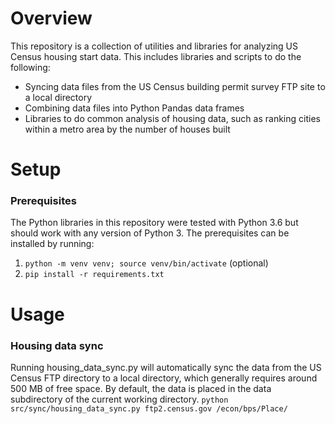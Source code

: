 # Overview
This repository is a collection of utilities and libraries for analyzing US Census housing start data. This
includes libraries and scripts to do the following:

* Syncing data files from the US Census building permit survey FTP site to a local directory
* Combining data files into Python Pandas data frames
* Libraries to do common analysis of housing data, such as ranking cities within a metro area by the number of houses built

# Setup

### Prerequisites
The Python libraries in this repository were tested with Python 3.6 but should work with any version of Python 3. The
prerequisites can be installed by running:

1) `python -m venv venv; source venv/bin/activate` (optional)
2) `pip install -r requirements.txt`

# Usage
### Housing data sync
Running housing_data_sync.py will automatically sync the data from the US Census FTP directory to a local directory, which
generally requires around 500 MB of free space. By default, the data is placed in the data subdirectory of the current working
directory.
`python src/sync/housing_data_sync.py ftp2.census.gov /econ/bps/Place/`

